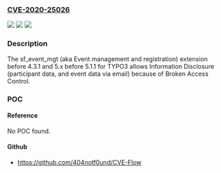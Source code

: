### [CVE-2020-25026](https://cve.mitre.org/cgi-bin/cvename.cgi?name=CVE-2020-25026)
![](https://img.shields.io/static/v1?label=Product&message=n%2Fa&color=blue)
![](https://img.shields.io/static/v1?label=Version&message=n%2Fa&color=blue)
![](https://img.shields.io/static/v1?label=Vulnerability&message=n%2Fa&color=brighgreen)

### Description

The sf_event_mgt (aka Event management and registration) extension before 4.3.1 and 5.x before 5.1.1 for TYPO3 allows Information Disclosure (participant data, and event data via email) because of Broken Access Control.

### POC

#### Reference
No POC found.

#### Github
- https://github.com/404notf0und/CVE-Flow

